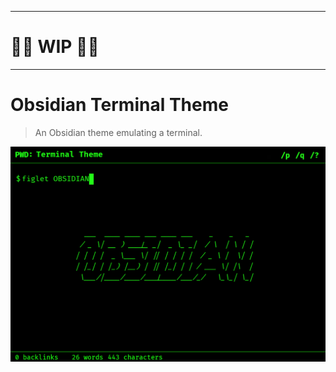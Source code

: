 <hr>
<p align="center"><h1 style="border:none"> 🚧🚧 WIP 🚧🚧 </h1></p>
<hr>

# Obsidian Terminal Theme

> An Obsidian theme emulating a terminal.

![](screenshots/terminal.png)
